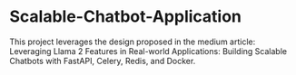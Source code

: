 # Scalable-Chatbot-Application
This project leverages the design proposed in the medium article: Leveraging Llama 2 Features in Real-world Applications: Building Scalable Chatbots with FastAPI, Celery, Redis, and Docker.
